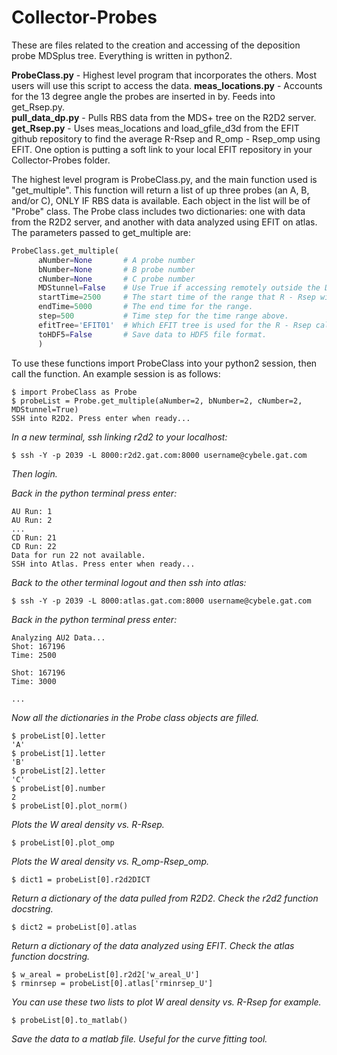 # Collector-Probes

These are files related to the creation and accessing of the deposition probe MDSplus tree. Everything is written in
python2. 

**ProbeClass.py** - Highest level program that incorporates the others. Most users will use this script to access the data. 
**meas\_locations.py** - Accounts for the 13 degree angle the probes are inserted in by. Feeds into get\_Rsep.py.   
**pull\_data\_dp.py** - Pulls RBS data from the MDS+ tree on the R2D2 server.  
**get\_Rsep.py** - Uses meas\_locations and load\_gfile\_d3d from the EFIT github repository to find the average R-Rsep and
                   R\_omp - Rsep\_omp using EFIT. One option is putting a soft link to your local EFIT repository in your
                   Collector-Probes folder.
  
The highest level program is ProbeClass.py, and the main function used is "get\_multiple". This function will return a list
of up three probes (an A, B, and/or C), ONLY IF RBS data is available. Each object in the list will be of "Probe" class. The
Probe class includes two dictionaries: one with data from the R2D2 server, and another with data analyzed using EFIT on
atlas. The parameters passed to get\_multiple are:
  
```python
ProbeClass.get_multiple(  
      aNumber=None       # A probe number  
      bNumber=None       # B probe number  
      cNumber=None       # C probe number  
      MDStunnel=False    # Use True if accessing remotely outside the DIII-D network.  
      startTime=2500     # The start time of the range that R - Rsep will be averaged for.  
      endTime=5000       # The end time for the range.  
      step=500           # Time step for the time range above.  
      efitTree='EFIT01'  # Which EFIT tree is used for the R - Rsep calculations.  
      toHDF5=False       # Save data to HDF5 file format.
      )
```  
  
To use these functions import ProbeClass into your python2 session, then call the function. An example session is as
follows:   
```
$ import ProbeClass as Probe  
$ probeList = Probe.get_multiple(aNumber=2, bNumber=2, cNumber=2, MDStunnel=True)  
SSH into R2D2. Press enter when ready...  
```

_In a new terminal, ssh linking r2d2 to your localhost:_  
```
$ ssh -Y -p 2039 -L 8000:r2d2.gat.com:8000 username@cybele.gat.com
```
_Then login._  

_Back in the python terminal press enter:_ 
```
AU Run: 1  
AU Run: 2  
...  
CD Run: 21  
CD Run: 22  
Data for run 22 not available.
SSH into Atlas. Press enter when ready...  
```
  
_Back to the other terminal logout and then ssh into atlas:_ 
```
$ ssh -Y -p 2039 -L 8000:atlas.gat.com:8000 username@cybele.gat.com  
```
  
_Back in the python terminal press enter:_  
```
Analyzing AU2 Data...  
Shot: 167196  
Time: 2500  
  
Shot: 167196  
Time: 3000  
  
...  
``` 
_Now all the dictionaries in the Probe class objects are filled._  
```
$ probeList[0].letter  
'A'  
$ probeList[1].letter  
'B'  
$ probeList[2].letter  
'C'  
$ probeList[0].number  
2  
$ probeList[0].plot_norm()
```

_Plots the W areal density vs. R-Rsep._  
  
```
$ probeList[0].plot_omp  
```
_Plots the W areal density vs. R\_omp-Rsep\_omp._  
```
$ dict1 = probeList[0].r2d2DICT  
```
_Return a dictionary of the data pulled from R2D2. Check the r2d2 function docstring._  
```
$ dict2 = probeList[0].atlas  
```
_Return a dictionary of the data analyzed using EFIT. Check the atlas function docstring._  
```
$ w_areal = probeList[0].r2d2['w_areal_U']  
$ rminrsep = probeList[0].atlas['rminrsep_U']  
```
_You can use these two lists to plot W areal density vs. R-Rsep for example._  
```
$ probeList[0].to_matlab()
```
_Save the data to a matlab file. Useful for the curve fitting tool._

